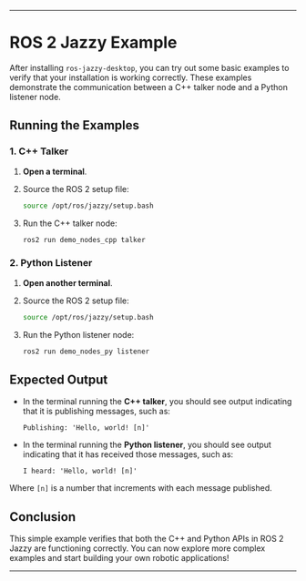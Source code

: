 
---
# ROS 2 Jazzy Example

After installing `ros-jazzy-desktop`, you can try out some basic examples to verify that your installation is working correctly. These examples demonstrate the communication between a C++ talker node and a Python listener node.

## Running the Examples

### 1. C++ Talker

1. **Open a terminal**.
2. Source the ROS 2 setup file:

   ```bash
   source /opt/ros/jazzy/setup.bash
   ```

3. Run the C++ talker node:

   ```bash
   ros2 run demo_nodes_cpp talker
   ```

### 2. Python Listener

1. **Open another terminal**.
2. Source the ROS 2 setup file:

   ```bash
   source /opt/ros/jazzy/setup.bash
   ```

3. Run the Python listener node:

   ```bash
   ros2 run demo_nodes_py listener
   ```

## Expected Output

- In the terminal running the **C++ talker**, you should see output indicating that it is publishing messages, such as:

  ```
  Publishing: 'Hello, world! [n]'
  ```

- In the terminal running the **Python listener**, you should see output indicating that it has received those messages, such as:

  ```
  I heard: 'Hello, world! [n]'
  ```

Where `[n]` is a number that increments with each message published.

## Conclusion

This simple example verifies that both the C++ and Python APIs in ROS 2 Jazzy are functioning correctly. You can now explore more complex examples and start building your own robotic applications!

---

